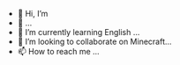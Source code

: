 - 👋 Hi, I’m 
- 👀  ...
- 🌱 I’m currently learning English ...
- 💞️ I’m looking to collaborate on Minecraft...
- 📫 How to reach me ...

<!---
atul1345/atul1345 is a ✨ special ✨ repository because its `README.md` (this file) appears on your GitHub profile.
You can click the Preview link to take a look at your changes.
--->
